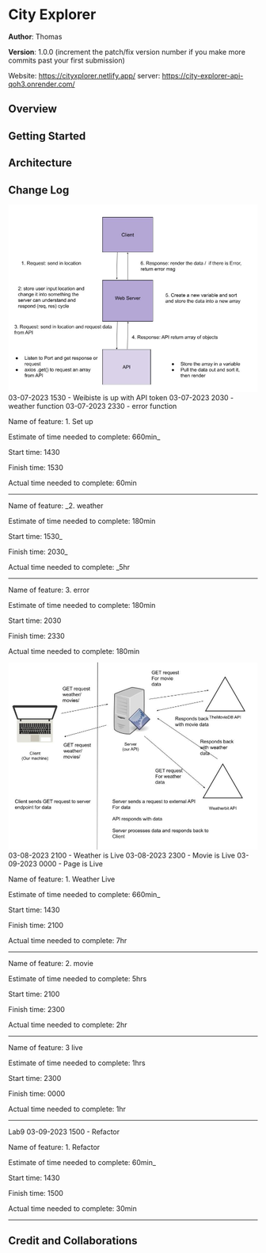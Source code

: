 # City Explorer

**Author**: Thomas 

**Version**: 1.0.0 (increment the patch/fix version number if you make more commits past your first submission)

Website: https://cityxplorer.netlify.app/
server:  https://city-explorer-api-qoh3.onrender.com/ 
## Overview
<!-- Provide a high level overview of what this application is and why you are building it, beyond the fact that it's an assignment for this class. (i.e. What's your problem domain?) -->

## Getting Started
<!-- What are the steps that a user must take in order to build this app on their own machine and get it running? -->

## Architecture
<!-- Provide a detailed description of the application design. What technologies (languages, libraries, etc) you're using, and any other relevant design information. -->

## Change Log
<!-- Use this area to document the iterative changes made to your application as each feature is successfully implemented. Use time stamps. Here's an example:


01-01-2001 4:59pm - Application now has a fully-functional express server, with a GET route for the location resource. -->

![lab 7](img/lab7.jpg)
03-07-2023 1530 - Weibiste is up with API token
03-07-2023 2030 - weather function 
03-07-2023 2330 - error function 

Name of feature: 1. Set up

Estimate of time needed to complete: 660min_

Start time: 1430

Finish time: 1530

Actual time needed to complete: 60min

---------

Name of feature: _2. weather

Estimate of time needed to complete: 180min

Start time: 1530_

Finish time: 2030_

Actual time needed to complete: _5hr

----------

Name of feature: 3. error

Estimate of time needed to complete: 180min

Start time: 2030

Finish time: 2330

Actual time needed to complete: 180min


![lab 8](img/lab8.jpg)
03-08-2023 2100 - Weather is Live
03-08-2023 2300 - Movie is Live
03-09-2023 0000 - Page is Live

Name of feature: 1. Weather  Live

Estimate of time needed to complete: 660min_

Start time: 1430

Finish time: 2100

Actual time needed to complete: 7hr

---------

Name of feature: 2. movie

Estimate of time needed to complete: 5hrs

Start time: 2100

Finish time: 2300

Actual time needed to complete: 2hr

---------

Name of feature: 3 live

Estimate of time needed to complete: 1hrs

Start time: 2300

Finish time: 0000

Actual time needed to complete: 1hr

--------------------------------------------------

Lab9
03-09-2023 1500 - Refactor

Name of feature: 1. Refactor

Estimate of time needed to complete: 60min_

Start time: 1430

Finish time: 1500

Actual time needed to complete: 30min

---------

## Credit and Collaborations
<!-- Give credit (and a link) to other people or resources that helped you build this application. -->
